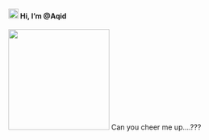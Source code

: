 #### <img src="https://raw.githubusercontent.com/MartinHeinz/MartinHeinz/master/wave.gif" width="20px"> Hi, I’m @Aqid
<img src="https://media.tenor.com/xxxx.gif" width="200px">
 Can you cheer me up....???

<!---
qqidd/qqidd is a ✨ special ✨ repository because its `README.md` (this file) appears on your GitHub profile.
You can click the Preview link to take a look at your changes.
--->
